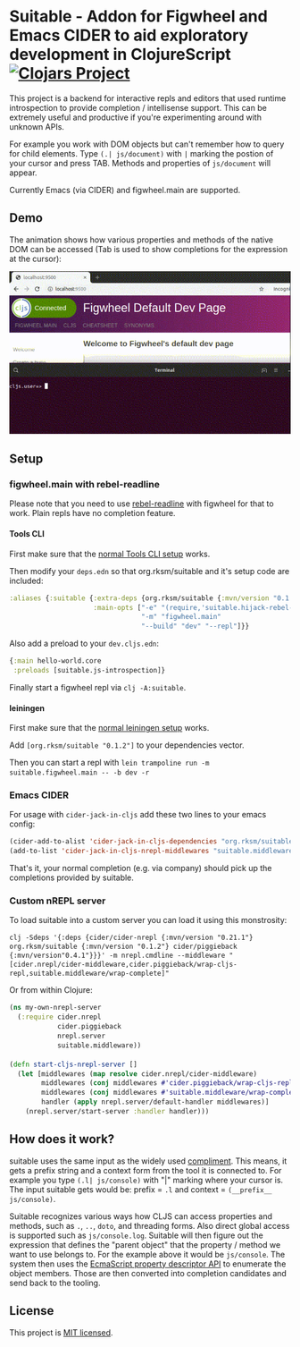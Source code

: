 # Suitable - Addon for Figwheel and Emacs CIDER to aid exploratory development in ClojureScript [![Clojars Project](https://img.shields.io/clojars/v/org.rksm/suitable.svg)](https://clojars.org/org.rksm/suitable)

This project is a backend for interactive repls and editors that used runtime
introspection to provide completion / intellisense support. This can be
extremely useful and productive if you're experimenting around with unknown
APIs.

For example you work with DOM objects but can't remember how to query for child
elements. Type `(.| js/document)` with `|` marking the postion of your cursor
and press TAB. Methods and properties of `js/document` will appear.

Currently Emacs (via CIDER) and figwheel.main are supported.

## Demo

The animation shows how various properties and methods of the native DOM can be accessed (Tab is used to show completions for the expression at the cursor):

![](doc/2019_07_22_suitable-figwheel.gif)

## Setup

### figwheel.main with rebel-readline

Please note that you need to use [rebel-readline](https://github.com/bhauman/rebel-readline) with figwheel for that to work. Plain repls have no completion feature.

#### Tools CLI

First make sure that the [normal Tools CLI setup](https://figwheel.org/#setting-up-a-build-with-tools-cli) works.

Then modify your `deps.edn` so that org.rksm/suitable and it's setup code are included:

```clojure
:aliases {:suitable {:extra-deps {org.rksm/suitable {:mvn/version "0.1.2"}}
                     :main-opts ["-e" "(require,'suitable.hijack-rebel-readline-complete)"
                                 "-m" "figwheel.main"
                                 "--build" "dev" "--repl"]}}
```

Also add a preload to your `dev.cljs.edn`:

```clojure
{:main hello-world.core
 :preloads [suitable.js-introspection]}
```

Finally start a figwheel repl via `clj -A:suitable`.

#### leiningen

First make sure that the [normal leiningen setup](https://figwheel.org/#setting-up-a-build-with-leiningen) works.

Add `[org.rksm/suitable "0.1.2"]` to your dependencies vector.

Then you can start a repl with `lein trampoline run -m suitable.figwheel.main -- -b dev -r`

### Emacs CIDER

For usage with `cider-jack-in-cljs` add these two lines to your emacs config:

```lisp
(cider-add-to-alist 'cider-jack-in-cljs-dependencies "org.rksm/suitable" "0.1.2")
(add-to-list 'cider-jack-in-cljs-nrepl-middlewares "suitable.middleware/wrap-complete")
```

That's it, your normal completion (e.g. via company) should pick up the completions provided by suitable.

### Custom nREPL server

To load suitable into a custom server you can load it using this monstrosity:

```shell
clj -Sdeps '{:deps {cider/cider-nrepl {:mvn/version "0.21.1"} org.rksm/suitable {:mvn/version "0.1.2"} cider/piggieback {:mvn/version"0.4.1"}}}' -m nrepl.cmdline --middleware "[cider.nrepl/cider-middleware,cider.piggieback/wrap-cljs-repl,suitable.middleware/wrap-complete]"
```

Or from within Clojure:

```clojure
(ns my-own-nrepl-server
  (:require cider.nrepl
            cider.piggieback
            nrepl.server
            suitable.middleware))

(defn start-cljs-nrepl-server []
  (let [middlewares (map resolve cider.nrepl/cider-middleware)
        middlewares (conj middlewares #'cider.piggieback/wrap-cljs-repl)
        middlewares (conj middlewares #'suitable.middleware/wrap-complete)
        handler (apply nrepl.server/default-handler middlewares)]
    (nrepl.server/start-server :handler handler)))
```

## How does it work?

suitable uses the same input as the widely used [compliment](https://github.com/alexander-yakushev/compliment). This means, it gets a prefix string and a context form from the tool it is connected to. For example you type `(.l| js/console)` with "|" marking where your cursor is. The input suitable gets would be: prefix = `.l` and context = `(__prefix__ js/console)`.

Suitable recognizes various ways how CLJS can access properties and methods, such as `.`, `..`, `doto`, and threading forms. Also direct global access is supported such as `js/console.log`. Suitable will then figure out the expression that defines the "parent object" that the property / method we want to use belongs to. For the example above it would be `js/console`. The system then uses the [EcmaScript property descriptor API](https://developer.mozilla.org/en-US/docs/Web/JavaScript/Reference/Global_Objects/Object/defineProperty) to enumerate the object members. Those are then converted into completion candidates and send back to the tooling.

## License

This project is [MIT licensed](LICENSE).
